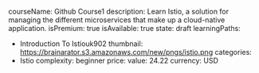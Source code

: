   courseName: Github Course1
  description: Learn Istio, a solution for managing the different microservices that make up a cloud-native application.
  isPremium: true
  isAvailable: true
  state: draft
  learningPaths:
  - Introduction To Istiouk902
  thumbnail: https://brainarator.s3.amazonaws.com/new/pngs/istio.png
  categories:
  - Istio
  complexity: beginner
  price:
    value: 24.22
    currency: USD
